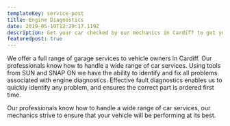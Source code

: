 ```yaml
---
templateKey: service-post
title: Engine Diagnostics
date: 2019-05-19T12:29:17.119Z
description: Get your car checked by our mechanics in Cardiff to get your issue diagnosed and fixed
featuredpost: true
---
```

We offer a full range of garage services to vehicle owners in Cardiff. Our professionals know how to handle a wide range of car services. Using tools from SUN and SNAP ON we have the ability to identify and fix all problems associated with engine diagnostics. Effective fault diagnostics enables us to quickly identify any problem, and ensures the correct part is ordered first time.

Our professionals know how to handle a wide range of car services, our mechanics strive to ensure that your vehicle will be performing at its best.